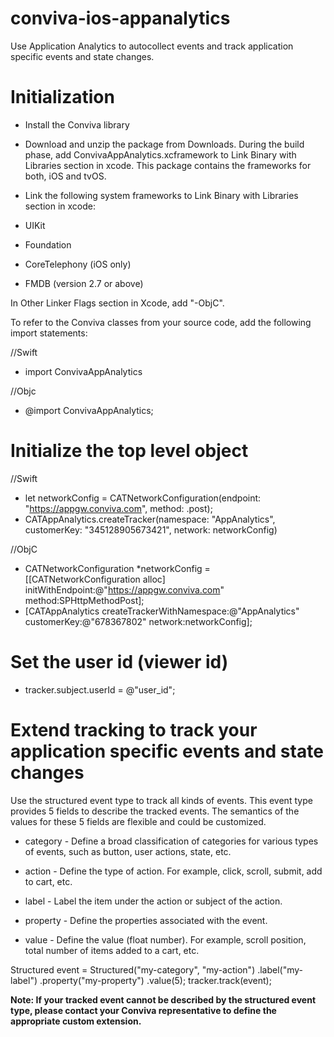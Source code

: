 # conviva-ios-appanalytics
Use Application Analytics to autocollect events and track application specific events and state changes.

# Initialization

* Install the Conviva library

* Download and unzip the package from Downloads. During the build phase, add ConvivaAppAnalytics.xcframework to Link Binary with Libraries section in xcode. This package contains the frameworks for both, iOS and tvOS.

* Link the following system frameworks to Link Binary with Libraries section in xcode:

* UIKit

* Foundation

* CoreTelephony (iOS only)

* FMDB (version 2.7 or above)

In Other Linker Flags section in Xcode, add "-ObjC".

To refer to the Conviva classes from your source code, add the following import statements:

//Swift
* import ConvivaAppAnalytics

//Objc
* @import ConvivaAppAnalytics;

# Initialize the top level object

//Swift
* let networkConfig = CATNetworkConfiguration(endpoint: "https://appgw.conviva.com", method: .post);
* CATAppAnalytics.createTracker(namespace: "AppAnalytics", customerKey: "345128905673421", network: networkConfig)

//ObjC
* CATNetworkConfiguration *networkConfig = [[CATNetworkConfiguration alloc] initWithEndpoint:@"https://appgw.conviva.com" method:SPHttpMethodPost];
* [CATAppAnalytics createTrackerWithNamespace:@"AppAnalytics" customerKey:@"678367802" network:networkConfig];

# Set the user id (viewer id)
* tracker.subject.userId = @"user_id";

# Extend tracking to track your application specific events and state changes
Use the structured event type to track all kinds of events. This event type provides 5 fields to describe the tracked events. The semantics of the values for these 5 fields are flexible and could be customized.

* category - Define a broad classification of categories for various types of events, such as button, user actions, state, etc.

* action - Define the type of action. For example, click, scroll, submit, add to cart, etc.

* label - Label the item under the action or subject of the action.

* property - Define the properties associated with the event.

* value - Define the value (float number). For example, scroll position, total number of items added to a cart, etc.

Structured event = Structured("my-category", "my-action")
.label("my-label")
.property("my-property")
.value(5);
tracker.track(event);

**Note: If your tracked event cannot be described by the structured event type, please contact your Conviva representative to define the appropriate custom extension.**

